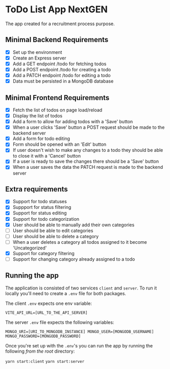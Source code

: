 # ToDo List App NextGEN

The app created for a recruitment process purpose.

## Minimal Backend Requirements

- [x] Set up the environment
- [x] Create an Express server
- [x] Add a GET endpoint /todo for fetching todos
- [x] Add a POST endpoint /todo for creating a todo
- [x] Add a PATCH endpoint /todo for editing a todo
- [x] Data must be persisted in a MongoDB database

## Minimal Frontend Requirements
- [x] Fetch the list of todos on page load/reload
- [x] Display the list of todos
- [x] Add a form to allow for adding todos with a 'Save' button
- [x] When a user clicks 'Save' button a POST request should be made to the backend server
- [x] Add a form for todo editing
- [x] Form should be opened with an 'Edit' button
- [x] If user doesn't wish to make any changes to a todo they should be able to close it with a 'Cancel' button
- [x] If a user is ready to save the changes there should be a 'Save' button
- [x] When a user saves the data the PATCH request is made to the backend server

## Extra requirements
- [x] Support for todo statuses
- [x] Suppport for status filtering
- [x] Support for status editing
- [x] Support for todo categorization
- [x] User should be able to manually add their own categories
- [ ] User should be able to edit categories
- [ ] User should be able to delete a category
- [ ] When a user deletes a category all todos assigned to it become 'Uncategorized'
- [x] Support for category filtering
- [ ] Support for changing category already assigned to a todo

## Running the app

The application is consisted of two services `client` and `server`.
To run it locally you'll need to create a `.env` file for both packages.

The client `.env` expects one env variable:

`VITE_API_URL=[URL_TO_THE_API_SERVER]`

The server `.env` file expects the following variables:

`
MONGO_URI=[URI_TO_MONGODB_INSTANCE]
MONGO_USER=[MONGODB_USERNAME]
MONGO_PASSWORD=[MONGODB_PASSWORD]
`

Once you're set up with the `.env`'s you can run the app by running the following *from the root* directory:

`yarn start:client`
`yarn start:server`
